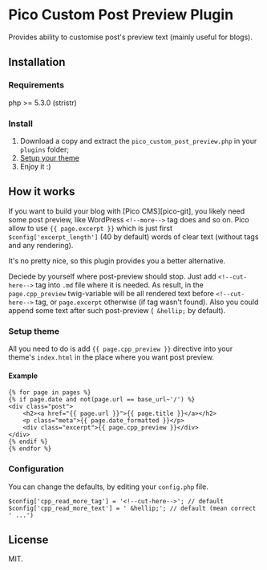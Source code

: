 Pico Custom Post Preview Plugin
===============================

Provides ability to customise post's preview text (mainly useful for blogs).

## Installation

### Requirements

php >= 5.3.0 (stristr)

### Install

1. Download a copy and extract the `pico_custom_post_preview.php` in your `plugins` folder;
2. [Setup your theme][cpp_setup_theme]
3. Enjoy it :)


## How it works

If you want to build your blog with [Pico CMS][pico-git],
you likely need some post preview, like WordPress `<!--more-->` tag does and so on.
Pico allow to use `{{ page.excerpt }}` which is
just first `$config['excerpt_length']` (40 by default) words of clear text (without tags and any rendering).

It's no pretty nice, so this plugin provides you a better alternative.

Deciede by yourself where post-preview should stop.
Just add `<!--cut-here-->` tag into `.md` file where it is needed.
As result, in the `page.cpp_preview` twig-variable will be all rendered text before `<!--cut-here-->` tag,
or `page.excerpt` otherwise (if tag wasn't found).
Also you could append some text after such post-preview (` &hellip;` by default).


### Setup theme

All you need to do is add `{{ page.cpp_preview }}` directive into your theme's `index.html`
in the place where you want post preview.

#### Example

	{% for page in pages %}
	{% if page.date and not(page.url == base_url~'/') %}
	<div class="post">
	    <h2><a href="{{ page.url }}">{{ page.title }}</a></h2>
	    <p class="meta">{{ page.date_formatted }}</p>
	    <div class="excerpt">{{ page.cpp_preview }}</div>
	</div>
	{% endif %}
	{% endfor %}


### Configuration

You can change the defaults, by editing your `config.php` file.

	$config['cpp_read_more_tag'] = '<!--cut-here-->'; // default
	$config['cpp_read_more_text'] = ' &hellip;'; // default (mean correct ' ...')

## License

MIT.


[cpp_setup_theme]: 
[pico-git]:https://github.com/gilbitron/Pico
